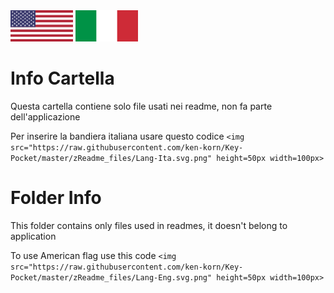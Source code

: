 <img src="Lang-Eng.svg.png" height=50px width=100px>

<img src="Lang-Ita.svg.png" height=50px width=100px>
<h1>Info Cartella</h1>
<p>Questa cartella contiene solo file usati nei readme, non fa parte dell'applicazione</p>
<p>Per inserire la bandiera italiana usare questo codice <code>&ltimg src="https://raw.githubusercontent.com/ken-korn/Key-Pocket/master/zReadme_files/Lang-Ita.svg.png" height=50px width=100px&gt
</code></p>

<h1>Folder Info</h1>
<p>This folder contains only files used in readmes, it doesn't belong to application</p>
<p>To use American flag use this code <code>&ltimg src="https://raw.githubusercontent.com/ken-korn/Key-Pocket/master/zReadme_files/Lang-Eng.svg.png" height=50px width=100px&gt</code></p>
<p>
